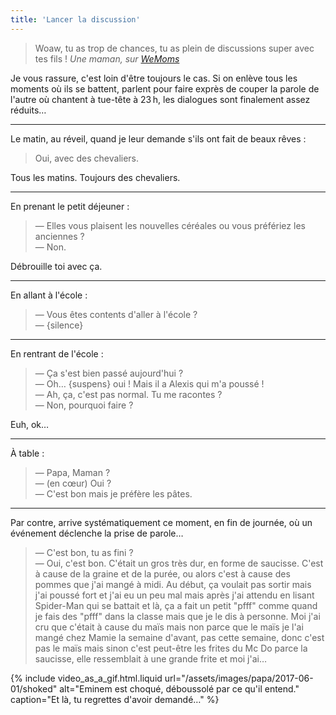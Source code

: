 ```yaml
---
title: 'Lancer la discussion'
---
```


> Woaw, tu as trop de chances, tu as plein de discussions super avec tes fils ! <cite>Une maman, sur [WeMoms](/notes/2016-01-wemoms-app/)</cite>

Je vous rassure, c'est loin d'être toujours le cas. Si on enlève tous les moments où ils se battent, parlent pour faire exprès de couper la parole de l'autre où chantent à tue-tête à 23&#8239;h, les dialogues sont finalement assez réduits…

<!-- more -->

---

Le matin, au réveil, quand je leur demande s'ils ont fait de beaux rêves :

> Oui, avec des chevaliers.

Tous les matins. Toujours des chevaliers.

---

En prenant le petit déjeuner :

> — Elles vous plaisent les nouvelles céréales ou vous préfériez les anciennes ?  
> — Non.

Débrouille toi avec ça.

---

En allant à l'école :

> — Vous êtes contents d'aller à l'école ?  
> — {silence}

---

En rentrant de l'école :

> — Ça s'est bien passé aujourd'hui ?  
> — Oh… {suspens} oui ! Mais il a Alexis qui m'a poussé !  
> — Ah, ça, c'est pas normal. Tu me racontes ?  
> — Non, pourquoi faire ?

Euh, ok…

---

À table :

> — Papa, Maman ?  
> — (en cœur) Oui ?  
> — C'est bon mais je préfère les pâtes.

---

Par contre, arrive systématiquement ce moment, en fin de journée, où un événement déclenche la prise de parole…

> — C'est bon, tu as fini ?  
> — Oui, c'est bon. C'était un gros très dur, en forme de saucisse. C'est à cause de la graine et de la purée, ou alors c'est à cause des pommes que j'ai mangé à midi. Au début, ça voulait pas sortir mais j'ai poussé fort et j'ai eu un peu mal mais après j'ai attendu en lisant Spider-Man qui se battait et là, ça a fait un petit "pfff" comme quand je fais des "pfff" dans la classe mais que je le dis à personne. Moi j'ai cru que c'était à cause du maïs mais non parce que le maïs je l'ai mangé chez Mamie la semaine d'avant, pas cette semaine, donc c'est pas le maïs mais sinon c'est peut-être les frites du Mc Do parce la saucisse, elle ressemblait à une grande frite et moi j'ai…

{% include video_as_a_gif.html.liquid
url="/assets/images/papa/2017-06-01/shoked"
alt="Eminem est choqué, déboussolé par ce qu'il entend."
caption="Et là, tu regrettes d'avoir demandé…"
%}
